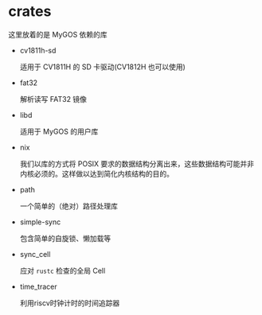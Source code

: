 # crates

这里放着的是 MyGOS 依赖的库

- cv1811h-sd

  适用于 CV1811H 的 SD 卡驱动(CV1812H 也可以使用)

- fat32

  解析读写 FAT32 镜像

- libd

  适用于 MyGOS 的用户库

- nix

  我们以库的方式将 POSIX 要求的数据结构分离出来，这些数据结构可能并非内核必须的。这样做以达到简化内核结构的目的。

- path

    一个简单的（绝对）路径处理库

- simple-sync

  包含简单的自旋锁、懒加载等

- sync_cell

  应对 `rustc` 检查的全局 Cell

- time_tracer

  利用riscv时钟计时的时间追踪器
